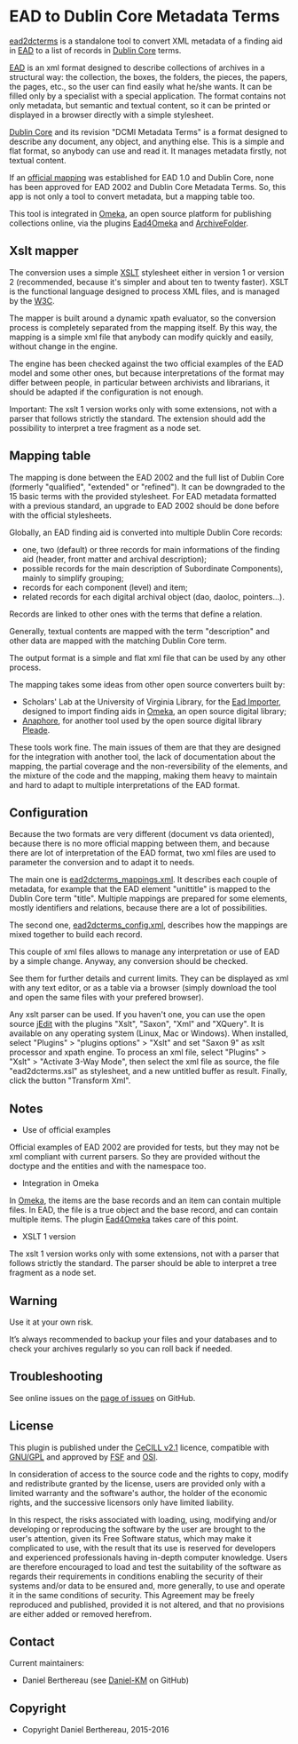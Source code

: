 EAD to Dublin Core Metadata Terms
=================================

[ead2dcterms] is a standalone tool to convert XML metadata of a finding aid in
[EAD] to a list of records in [Dublin Core] terms.

[EAD] is an xml format designed to describe collections of archives in a
structural way: the collection, the boxes, the folders, the pieces, the papers,
the pages, etc., so the user can find easily what he/she wants. It can be filled
only by a specialist with a special application. The format contains not only
metadata, but semantic and textual content, so it can be printed or displayed in
a browser directly with a simple stylesheet.

[Dublin Core] and its revision "DCMI Metadata Terms" is a format designed to
describe any document, any object, and anything else. This is a simple and flat
format, so anybody can use and read it. It manages metadata firstly, not textual
content.

If an [official mapping] was established for EAD 1.0 and Dublin Core, none has
been approved for EAD 2002 and Dublin Core Metadata Terms. So, this app is not
only a tool to convert metadata, but a mapping table too.

This tool is integrated in [Omeka], an open source platform for publishing
collections online, via the plugins [Ead4Omeka] and [ArchiveFolder].


Xslt mapper
-----------

The conversion uses a simple [XSLT] stylesheet either in version 1 or version 2
(recommended, because it's simpler and about ten to twenty faster). XSLT is the
functional language designed to process XML files, and is managed by the [W3C].

The mapper is built around a dynamic xpath evaluator, so the conversion process
is  completely separated from the mapping itself. By this way, the mapping is a
simple xml file that anybody can modify quickly and easily, without change in
the engine.

The engine has been checked against the two official examples of the EAD model
and some other ones, but because interpretations of the format may differ
between people, in particular between archivists and librarians, it should be
adapted if the configuration is not enough.

Important: The xslt 1 version works only with some extensions, not with a parser
that follows strictly the standard. The extension should add the possibility to
interpret a tree fragment as a node set.


Mapping table
-------------

The mapping is done between the EAD 2002 and the full list of Dublin Core
(formerly "qualified", "extended" or "refined"). It can be downgraded to the 15
basic terms with the provided stylesheet. For EAD metadata formatted with a
previous standard, an upgrade to EAD 2002 should be done before with the
official stylesheets.

Globally, an EAD finding aid is converted into multiple Dublin Core records:
- one, two (default) or three records for main informations of the finding aid
  (header, front matter and archival description);
- possible records for the main description of Subordinate Components), mainly
  to simplify grouping;
- records for each component (level) and item;
- related records for each digital archival object (dao, daoloc, pointers...).

Records are linked to other ones with the terms that define a relation.

Generally, textual contents are mapped with the term "description" and other
data are mapped with the matching Dublin Core term.

The output format is a simple and flat xml file that can be used by any other
process.

The mapping takes some ideas from other open source converters built by:

- Scholars' Lab at the University of Virginia Library, for the [Ead Importer],
  designed to import finding aids in [Omeka], an open source digital library;
- [Anaphore], for another tool used by the open source digital library [Pleade].

These tools work fine. The main issues of them are that they are designed for
the integration with another tool, the lack of documentation about the mapping,
the partial coverage and the non-reversibility of the elements, and the mixture
of the code and the mapping, making them heavy to maintain and hard to adapt to
multiple interpretations of the EAD format.


Configuration
-------------

Because the two formats are very different (document vs data oriented), because
there is no more official mapping between them, and because there are lot of
interpretation of the EAD format, two xml files are used to parameter the
conversion and to adapt it to needs.

The main one is [ead2dcterms_mappings.xml]. It describes each couple of
metadata, for example that the EAD element "unittitle" is mapped to the
Dublin Core  term "title". Multiple mappings are prepared for some elements,
mostly identifiers and relations, because there are a lot of possibilities.

The second one, [ead2dcterms_config.xml], describes how the mappings are mixed
together to build each record.

This couple of xml files allows to manage any interpretation or use of EAD by a
simple change. Anyway, any conversion should be checked.

See them for further details and current limits. They can be displayed as xml
with any text editor, or as a table via a browser (simply download the tool and
open the same files with your prefered browser).

Any xslt parser can be used. If you haven't one, you can use the open source
[jEdit] with the plugins "Xslt", "Saxon", "Xml" and "XQuery". It is available on
any operating system (Linux, Mac or Windows). When installed, select "Plugins" >
"plugins options" > "Xslt" and set "Saxon 9" as xslt processor and xpath engine.
To process an xml file, select "Plugins" > "Xslt" > "Activate 3-Way Mode", then
select the xml file as source, the file "ead2dcterms.xsl" as stylesheet, and a
new untitled buffer as result. Finally, click the button "Transform Xml".


Notes
-----

* Use of official examples

Official examples of EAD 2002 are provided for tests, but they may not be xml
compliant with current parsers. So they are provided without the doctype and the
entities and with the namespace too.

* Integration in Omeka

In [Omeka], the items are the base records and an item can contain multiple
files. In EAD, the file is a true object and the base record, and can contain
multiple items. The plugin [Ead4Omeka] takes care of this point.

* XSLT 1 version

The xslt 1 version works only with some extensions, not with a parser that
follows strictly the standard. The parser should be able to interpret a tree
fragment as a node set.


Warning
-------

Use it at your own risk.

It’s always recommended to backup your files and your databases and to check
your archives regularly so you can roll back if needed.


Troubleshooting
---------------

See online issues on the [page of issues] on GitHub.


License
-------

This plugin is published under the [CeCILL v2.1] licence, compatible with
[GNU/GPL] and approved by [FSF] and [OSI].

In consideration of access to the source code and the rights to copy, modify and
redistribute granted by the license, users are provided only with a limited
warranty and the software's author, the holder of the economic rights, and the
successive licensors only have limited liability.

In this respect, the risks associated with loading, using, modifying and/or
developing or reproducing the software by the user are brought to the user's
attention, given its Free Software status, which may make it complicated to use,
with the result that its use is reserved for developers and experienced
professionals having in-depth computer knowledge. Users are therefore encouraged
to load and test the suitability of the software as regards their requirements
in conditions enabling the security of their systems and/or data to be ensured
and, more generally, to use and operate it in the same conditions of security.
This Agreement may be freely reproduced and published, provided it is not
altered, and that no provisions are either added or removed herefrom.


Contact
-------

Current maintainers:

* Daniel Berthereau (see [Daniel-KM] on GitHub)


Copyright
---------

* Copyright Daniel Berthereau, 2015-2016


[Ead2DCterms]: https://github.com/Daniel-KM/Ead2DCterms
[EAD]: https://loc.gov/ead
[Dublin Core]: http://dublincore.org
[Omeka]: https://www.omeka.org
[Ead4Omeka]: https://github.com/Daniel-KM/Omeka-plugin-Ead
[ArchiveFolder]: https://github.com/Daniel-KM/Omeka-plugin-ArchiveFolder
[XSLT]: https://www.w3.org/standards/xml/transformation
[W3C]: https://www.w3.org/
[official mapping]: http://www.loc.gov/ead/ag/agappb.html#sec3
[Anaphore]: https://github.com/Anaphore/joai_xsl
[Pleade]: http://www.pleade.com
[Ead Importer]: https://github.com/scholarslab/EadImporter
[ead2dcterms_config.xml]: https://github.com/Daniel-KM/Ead2DCterms_config.xml
[ead2dcterms_mappings.xml]: https://github.com/Daniel-KM/Ead2DCterms_mappings.xml
[jEdit]: http://www.jedit.org
[page of issues]: https://github.com/Daniel-KM/Ead2DCterms/issues
[CeCILL v2.1]: https://www.cecill.info/licences/Licence_CeCILL_V2.1-en.html
[GNU/GPL]: https://www.gnu.org/licenses/gpl-3.0.html
[FSF]: https://www.fsf.org
[OSI]: http://opensource.org
[Daniel-KM]: https://github.com/Daniel-KM "Daniel Berthereau"
